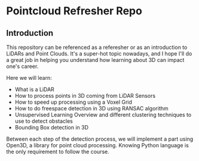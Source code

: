 # Pointcloud Refresher Repo

## Introduction

This repository can be referenced as a referesher or as an introduction to LiDARs and Point Clouds. 
It's a super-hot topic nowadays, and I hope I'll do a great job in helping you understand how learning about 3D can impact one's career. 

Here we will learn:

* What is a LiDAR
* How to process points in 3D coming from LiDAR Sensors
* How to speed up processing using a Voxel Grid
* How to do freespace detection in 3D using RANSAC algorithm
* Unsupervised Learning Overview and different clustering techniques to use to detect obstacles
* Bounding Box detection in 3D

Between each step of the detection process, we will implement a part using Open3D, a library for point cloud processing. Knowing Python language is the only requirement to follow the course. 